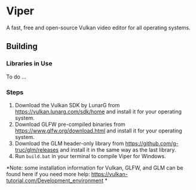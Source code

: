 # Viper
A fast, free and open-source Vulkan video editor for all operating systems.

## Building
### Libraries in Use

To do ...

### Steps

1. Download the Vulkan SDK by LunarG from https://vulkan.lunarg.com/sdk/home and install it for your operating system.
2. Download GLFW pre-compiled binaries from https://www.glfw.org/download.html and install it for your operating system.
3. Download the GLM header-only library from https://github.com/g-truc/glm/releases and install it in the same way as the last library.
4. Run `build.bat` in your terminal to compile Viper for Windows.

*Note: some installation information for Vulkan, GLFW, and GLM can be found here if you need more help: https://vulkan-tutorial.com/Development_environment *
